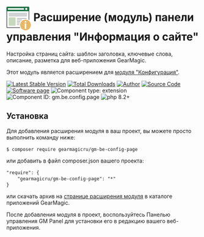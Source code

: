 # <img src="https://raw.githubusercontent.com/gearmagicru/gm-be-config-page/refs/heads/master/assets/images/icon.svg" width="64px" height="64px" align="absmiddle"> Расширение (модуль) панели управления "Информация о сайте"

Настройка страниц сайта: шаблон заголовка, ключевые слова, описание, разметка для веб-приложения GearMagic.

Этот модуль является расширением для [модуля "Конфигурация"](https://github.com/gearmagicru/gm-be-config).

[![Latest Stable Version](https://img.shields.io/packagist/v/gearmagicru/gm-be-config-page.svg)](https://packagist.org/packages/gearmagicru/gm-be-config-page)
[![Total Downloads](https://img.shields.io/packagist/dt/gearmagicru/gm-be-config-page.svg)](https://packagist.org/packages/gearmagicru/gm-be-config-page)
[![Author](https://img.shields.io/badge/author-anton.tivonenko@gpage.com-blue.svg)](pageto:anton.tivonenko@gpage)
[![Source Code](https://img.shields.io/badge/source-gearmagicru/gm--be--config--page-blue.svg)](https://github.com/gearmagicru/gm-be-config-page)
[![Software page](https://img.shields.io/badge/page-MIT-brightgreen.svg)](https://github.com/gearmagicru/gm-be-config-page/blob/master/page)
![Component type: extension](https://img.shields.io/badge/component%20type-extension-green.svg)
![Component ID: gm.be.config.page](https://img.shields.io/badge/component%20id-gm.be.config.page-green.svg)
![php 8.2+](https://img.shields.io/badge/php-min%208.2-red.svg)

## Установка

Для добавления расширения модуля в ваш проект, вы можете просто выполнить команду ниже:

```
$ composer require gearmagicru/gm-be-config-page
```

или добавить в файл composer.json вашего проекта:
```
"require": {
    "gearmagicru/gm-be-config-page": "*"
}
```
или скачать архив на [странице расширения модуля](https://apps.gearmagic.ru/component/gm-be-config-page) в каталоге приложений GearMagic.

После добавления модуля в проект, воспользуйтесь Панелью управления GM Panel для установки его в редакцию вашего веб-приложения.
